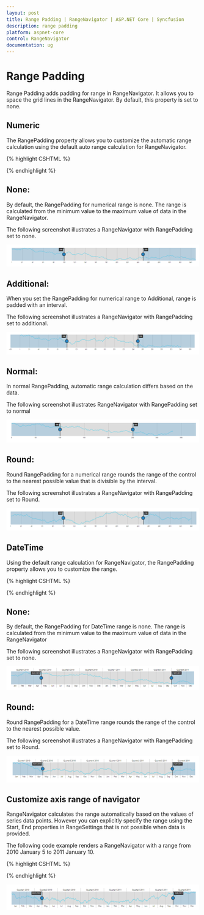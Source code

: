 ```yaml
---
layout: post
title: Range Padding | RangeNavigator | ASP.NET Core | Syncfusion
description: range padding
platform: aspnet-core
control: RangeNavigator
documentation: ug
---
```


# Range Padding

Range Padding adds padding for range in RangeNavigator. It allows you to space the grid lines in the RangeNavigator.  By default, this property is set to none.

## Numeric

The RangePadding property allows you to customize the automatic range calculation using the default auto range calculation for RangeNavigator. 

{% highlight CSHTML %}
 
<div>
    <ej-range-navigator id="range" load="loadingdata" value-type="Numeric" range-padding="None">
        <e-chart-series>
            <e-series name="Product A" type="Line" fill="#69D2E7">
            </e-series>
        </e-chart-series>
        <e-selected-range-settings start="100" end="250"></e-selected-range-settings>
    </ej-range-navigator>
</div>

{% endhighlight  %}

## None:

By default, the RangePadding for numerical range is none. The range is calculated from the minimum value to the maximum value of data in the RangeNavigator.

The following screenshot illustrates a RangeNavigator with RangePadding set to none.

![](Range-Padding_images/Range-Padding_img1.png)

## Additional:

When you set the RangePadding for numerical range to Additional, range is padded with an interval.

The following screenshot illustrates a RangeNavigator with RangePadding set to additional.

![](Range-Padding_images/Range-Padding_img2.png)


## Normal:

In normal RangePadding, automatic range calculation differs based on the data. 

The following screenshot illustrates RangeNavigator with RangePadding set to normal

![](Range-Padding_images/Range-Padding_img3.png)


## Round:

Round RangePadding for a numerical range rounds the range of the control to the nearest possible value that is divisible by the interval.

The following screenshot illustrates a RangeNavigator with RangePadding set to Round.

![](Range-Padding_images/Range-Padding_img4.png)


## DateTime

Using the default range calculation for RangeNavigator, the RangePadding property allows you to customize the range. 

{% highlight CSHTML %}
 
<div>
    <ej-range-navigator id="range" load="loadingdata" value-type="Datetime" range-padding="None">
        <e-chart-series>
            <e-series name="Product A" type="Line" fill="#69D2E7">
            </e-series>
        </e-chart-series>
        <e-selected-range-settings start="2010/5/1" end="2011/10/1"></e-selected-range-settings>
    </ej-range-navigator>
</div>

{% endhighlight  %}

## None:

By default, the RangePadding for DateTime range is none. The range is calculated from the minimum value to the maximum value of data in the RangeNavigator

The following screenshot illustrates a RangeNavigator with RangePadding set to none.

![](Range-Padding_images/Range-Padding_img5.png)


## Round:

Round RangePadding for a DateTime range rounds the range of the control to the nearest possible value.

The following screenshot illustrates a RangeNavigator with RangePadding set to Round.

![](Range-Padding_images/Range-Padding_img6.png)


## Customize axis range of navigator

RangeNavigator calculates the range automatically based on the values of series data points. However you can explicitly specify the range using the Start, End properties in RangeSettings that is not possible when data is provided.

The following code example renders a RangeNavigator with a range from 2010 January 5 to 2011 January 10. 

{% highlight CSHTML %}
 
<div>
    <ej-range-navigator id="range" load="loadingdata" value-type="Datetime">
        <e-chart-series>
            <e-series name="Product A" type="Line" fill="#69D2E7">
            </e-series>
        </e-chart-series>
        <e-selected-range-settings start="2010/5/1" end="2011/10/1"></e-selected-range-settings>
    </ej-range-navigator>
</div>

{% endhighlight %}

![](Range-Padding_images/Range-Padding_img7.png)